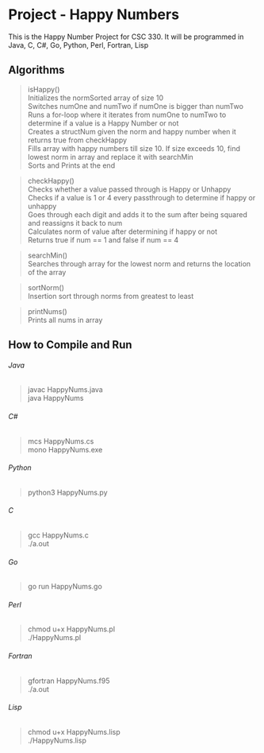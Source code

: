 # Project - Happy Numbers

This is the Happy Number Project for CSC 330. It will be programmed in Java, C, C#, Go, Python, Perl, Fortran, Lisp

## Algorithms
> isHappy()  
Initializes the normSorted array of size 10  
Switches numOne and numTwo if numOne is bigger than numTwo  
Runs a for-loop where it iterates from numOne to numTwo to determine if a value is a Happy Number or not  
Creates a structNum given the norm and happy number when it returns true from checkHappy  
Fills array with happy numbers till size 10. If size exceeds 10, find lowest norm in array and replace it with searchMin  
Sorts and Prints at the end

> checkHappy()  
Checks whether a value passed through is Happy or Unhappy  
Checks if a value is 1 or 4 every passthrough to determine if happy or unhappy  
Goes through each digit and adds it to the sum after being squared and reassigns it back to num  
Calculates norm of value after determining if happy or not  
Returns true if num == 1 and false if num == 4

> searchMin()  
Searches through array for the lowest norm and returns the location of the array

> sortNorm()  
Insertion sort through norms from greatest to least

>printNums()  
Prints all nums in array

## How to Compile and Run
###### Java
> javac HappyNums.java  
> java HappyNums

###### C#
> mcs HappyNums.cs  
> mono HappyNums.exe

###### Python
> python3 HappyNums.py

###### C
> gcc HappyNums.c  
> ./a.out

###### Go
> go run HappyNums.go

###### Perl
> chmod u+x HappyNums.pl  
> ./HappyNums.pl

###### Fortran
> gfortran HappyNums.f95  
> ./a.out

###### Lisp
> chmod u+x HappyNums.lisp  
> ./HappyNums.lisp
